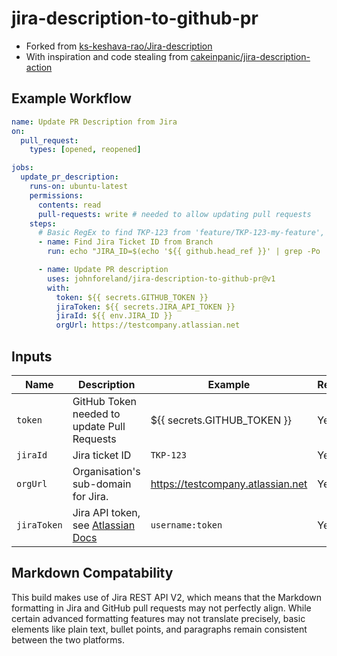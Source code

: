 # jira-description-to-github-pr

- Forked from [ks-keshava-rao/Jira-description](https://github.com/ks-keshava-rao/Jira-description)
- With inspiration and code stealing from
  [cakeinpanic/jira-description-action](https://github.com/cakeinpanic/jira-description-action)

## Example Workflow

```yaml
name: Update PR Description from Jira
on:
  pull_request:
    types: [opened, reopened]

jobs:
  update_pr_description:
    runs-on: ubuntu-latest
    permissions:
      contents: read
      pull-requests: write # needed to allow updating pull requests
    steps:
      # Basic RegEx to find TKP-123 from 'feature/TKP-123-my-feature', 'bug/TKP-123-my-fix' or 'TKP-123-my-feature'
      - name: Find Jira Ticket ID from Branch
        run: echo "JIRA_ID=$(echo '${{ github.head_ref }}' | grep -Po '\w*-\d\w+')" >> $GITHUB_ENV #

      - name: Update PR description
        uses: johnforeland/jira-description-to-github-pr@v1
        with:
          token: ${{ secrets.GITHUB_TOKEN }}
          jiraToken: ${{ secrets.JIRA_API_TOKEN }}
          jiraId: ${{ env.JIRA_ID }}
          orgUrl: https://testcompany.atlassian.net
```

## Inputs

| Name        | Description                                                                                                                              | Example                           | Required |
| ----------- | ---------------------------------------------------------------------------------------------------------------------------------------- | --------------------------------- | -------- |
| `token`     | GitHub Token needed to update Pull Requests                                                                                              | ${{ secrets.GITHUB_TOKEN }}       | Yes      |
| `jiraId`    | Jira ticket ID                                                                                                                           | `TKP-123`                         | Yes      |
| `orgUrl`    | Organisation's sub-domain for Jira.                                                                                                      | https://testcompany.atlassian.net | Yes      |
| `jiraToken` | Jira API token, see [Atlassian Docs](https://support.atlassian.com/atlassian-account/docs/manage-api-tokens-for-your-atlassian-account/) | `username:token`                  | Yes      |

## Markdown Compatability

This build makes use of Jira REST API V2, which means that the Markdown formatting in Jira and GitHub pull requests may
not perfectly align. While certain advanced formatting features may not translate precisely, basic elements like plain
text, bullet points, and paragraphs remain consistent between the two platforms.
